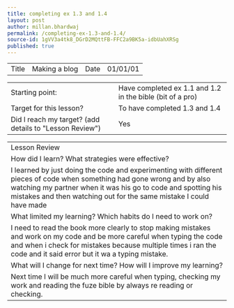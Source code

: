 ```yaml
---
title: completing ex 1.3 and 1.4
layout: post
author: millan.bhardwaj
permalink: /completing-ex-1.3-and-1.4/
source-id: 1gVV3a4tk8_DGrD2MQttFB-FFC2a9BK5a-idbUahXRSg
published: true
---
```

<table>
  <tr>
    <td>Title</td>
    <td>Making a blog</td>
    <td>Date</td>
    <td>01/01/01</td>
  </tr>
</table>


<table>
  <tr>
    <td>Starting point:</td>
    <td>Have completed ex 1.1 and 1.2 in the bible (bit of a pro)</td>
  </tr>
  <tr>
    <td>Target for this lesson?</td>
    <td>To have completed 1.3 and 1.4</td>
  </tr>
  <tr>
    <td>Did I reach my target? 
(add details to "Lesson Review")</td>
    <td> Yes </td>
  </tr>
</table>


<table>
  <tr>
    <td>Lesson Review</td>
  </tr>
  <tr>
    <td>How did I learn? What strategies were effective? </td>
  </tr>
  <tr>
    <td>I learned by just doing the code and experimenting with different pieces of code when something had gone wrong and by also watching my partner when it was his go to code and spotting his mistakes and then watching out for the same mistake I could have made </td>
  </tr>
  <tr>
    <td>What limited my learning? Which habits do I need to work on? </td>
  </tr>
  <tr>
    <td>I need to read the book more clearly to stop making mistakes and work on my code and be more careful when typing the code and when i check for mistakes because multiple times i ran the code and it said error but it wa a typing mistake.</td>
  </tr>
  <tr>
    <td>What will I change for next time? How will I improve my learning?</td>
  </tr>
  <tr>
    <td>Next time I will be much more careful when typing, checking my work and reading the fuze bible by always re reading or checking.</td>
  </tr>
</table>


